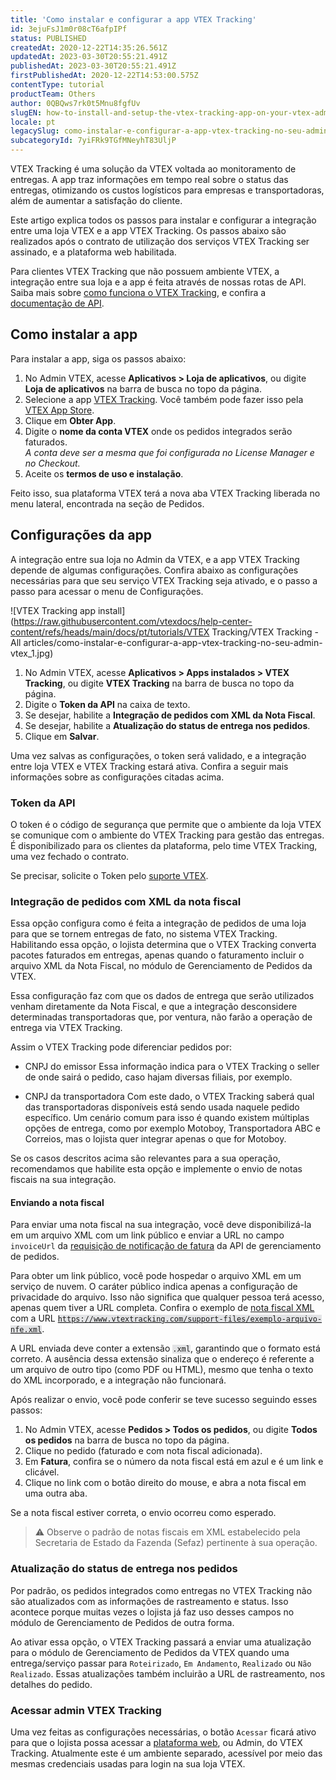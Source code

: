 ```yaml
---
title: 'Como instalar e configurar a app VTEX Tracking'
id: 3ejuFsJ1m0r08cT6afpIPf
status: PUBLISHED
createdAt: 2020-12-22T14:35:26.561Z
updatedAt: 2023-03-30T20:55:21.491Z
publishedAt: 2023-03-30T20:55:21.491Z
firstPublishedAt: 2020-12-22T14:53:00.575Z
contentType: tutorial
productTeam: Others
author: 0QBQws7rk0t5Mnu8fgfUv
slugEN: how-to-install-and-setup-the-vtex-tracking-app-on-your-vtex-admin
locale: pt
legacySlug: como-instalar-e-configurar-a-app-vtex-tracking-no-seu-admin-vtex
subcategoryId: 7yiFRk9TGfMNeyhT83UljP
---
```


VTEX Tracking é uma solução da VTEX voltada ao monitoramento de entregas. A app traz informações em tempo real sobre o status das entregas, otimizando os custos logísticos para empresas e transportadoras, além de aumentar a satisfação do cliente. 

Este artigo explica todos os passos para instalar e configurar a integração entre uma loja VTEX e a app VTEX Tracking. Os passos abaixo são realizados após o contrato de utilização dos serviços VTEX Tracking ser assinado, e a plataforma web habilitada.

Para clientes VTEX Tracking que não possuem ambiente VTEX, a integração entre sua loja e a app é feita através de nossas rotas de API. Saiba mais sobre [como funciona o VTEX Tracking](https://help.vtex.com/pt/tutorial/visao-geral-vtex-tracking--1uDRquVudbPuoK05MtbZGh), e confira a [documentação de API](https://developers.vtex.com/docs/api-reference/tracking).

## Como instalar a app

Para instalar a app, siga os passos abaixo:

1. No Admin VTEX, acesse **Aplicativos > Loja de aplicativos**, ou digite **Loja de aplicativos** na barra de busca no topo da página.
2. Selecione a app [VTEX Tracking](https://apps.vtex.com/vtex-vtex-tracking-integrator/p). Você também pode fazer isso pela [VTEX App Store](https://apps.vtex.com/).   
3. Clique em **Obter App**.  
4. Digite o **nome da conta VTEX** onde os pedidos integrados serão faturados.    
*A conta deve ser a mesma que foi configurada no License Manager e no Checkout.*  
4. Aceite os **termos de uso e instalação**.  

Feito isso, sua plataforma VTEX terá a nova aba VTEX Tracking liberada no menu lateral, encontrada na seção de Pedidos.

## Configurações da app

A integração entre sua loja no Admin da VTEX, e a app VTEX Tracking depende de algumas configurações. Confira abaixo as configurações necessárias para que seu serviço VTEX Tracking seja ativado, e o passo a passo para acessar o menu de Configurações. 

![VTEX Tracking app install](https://raw.githubusercontent.com/vtexdocs/help-center-content/refs/heads/main/docs/pt/tutorials/VTEX Tracking/VTEX Tracking - All articles/como-instalar-e-configurar-a-app-vtex-tracking-no-seu-admin-vtex_1.jpg) 

1. No Admin VTEX, acesse **Aplicativos > Apps instalados > VTEX Tracking**, ou digite **VTEX Tracking** na barra de busca no topo da página.
2. Digite o **Token da API** na caixa de texto.  
3. Se desejar, habilite a **Integração de pedidos com XML da Nota Fiscal**.    
4. Se desejar, habilite a **Atualização do status de entrega nos pedidos**.  
5. Clique em **Salvar**.   

Uma vez salvas as configurações, o token será validado, e a integração entre loja VTEX e VTEX Tracking estará ativa. Confira a seguir mais informações sobre as configurações citadas acima.

### Token da API

O token é o código de segurança que permite que o ambiente da loja VTEX se comunique com o ambiente do VTEX Tracking para gestão das entregas. É disponibilizado para os clientes da plataforma, pelo time VTEX Tracking, uma vez fechado o contrato.

Se precisar, solicite o Token pelo [suporte VTEX](https://support.vtex.com/hc/pt-br/requests).

### Integração de pedidos com XML da nota fiscal

Essa opção configura como é feita a integração de pedidos de uma loja para que se tornem entregas de fato, no sistema VTEX Tracking. Habilitando essa opção, o lojista determina que o VTEX Tracking converta pacotes faturados em entregas, apenas quando o faturamento incluir o arquivo XML da Nota Fiscal, no módulo de Gerenciamento de Pedidos da VTEX.

Essa configuração faz com que os dados de entrega que serão utilizados venham diretamente da Nota Fiscal, e que a integração desconsidere determinadas transportadoras que, por ventura, não farão a operação de entrega via VTEX Tracking. 

Assim o VTEX Tracking pode diferenciar pedidos por:
- CNPJ do emissor
    Essa informação indica para o VTEX Tracking o seller de onde sairá o pedido, caso hajam diversas filiais, por exemplo.

- CNPJ da transportadora
    Com este dado, o VTEX Tracking saberá qual das transportadoras disponíveis está sendo usada naquele pedido específico. Um cenário comum para isso é quando existem múltiplas opções de entrega, como por exemplo Motoboy, Transportadora ABC e Correios, mas o lojista quer integrar apenas o que for Motoboy.

Se os casos descritos acima são relevantes para a sua operação, recomendamos que habilite esta opção e implemente o envio de notas fiscais na sua integração.

#### Enviando a nota fiscal

Para enviar uma nota fiscal na sua integração, você deve disponibilizá-la em um arquivo XML com um link público e enviar a URL no campo `invoiceUrl` da  [requisição de notificação de fatura](https://developers.vtex.com/vtex-rest-api/reference/invoice#invoicenotification) da API de gerenciamento de pedidos.

Para obter um link público, você pode hospedar o arquivo XML em um serviço de nuvem. O caráter público indica apenas a configuração de privacidade do arquivo. Isso não significa que qualquer pessoa terá acesso, apenas quem tiver a URL completa. Confira o  exemplo de <a href="https://www.vtextracking.com/support-files/exemplo-arquivo-nfe.xml">nota fiscal XML</a> com a URL <code style="background-color:#e3e4e6">https://www.vtextracking.com/support-files/exemplo-arquivo-nfe.xml</code>.

A URL enviada deve conter a extensão <code style="background-color:#e3e4e6">.xml</code>, garantindo que o formato está correto. A ausência dessa extensão sinaliza que o endereço é referente a um arquivo de outro tipo (como PDF ou HTML), mesmo que tenha o texto do XML incorporado, e a integração não funcionará. 

Após realizar o envio, você pode conferir se teve sucesso seguindo esses passos:

1. No Admin VTEX, acesse **Pedidos > Todos os pedidos**, ou digite **Todos os pedidos** na barra de busca no topo da página.
2. Clique no pedido (faturado e com nota fiscal adicionada).
3. Em **Fatura**, confira se o número da nota fiscal está em azul e é um link e clicável.
4. Clique no link com o botão direito do mouse, e abra a nota fiscal em uma outra aba.

Se a nota fiscal estiver correta, o envio ocorreu como esperado.

>⚠️ Observe o padrão de notas fiscais em XML estabelecido pela Secretaria de Estado da Fazenda (Sefaz) pertinente à sua operação.

### Atualização do status de entrega nos pedidos

Por padrão, os pedidos integrados como entregas no VTEX Tracking não são atualizados com as informações de rastreamento e status. Isso acontece porque muitas vezes o lojista já faz uso desses campos no módulo de Gerenciamento de Pedidos de outra forma. 

Ao ativar essa opção, o VTEX Tracking passará a enviar uma atualização para o módulo de Gerenciamento de Pedidos da VTEX quando uma entrega/serviço passar para `Roteirizado`, `Em Andamento`, `Realizado` ou `Não Realizado`. Essas atualizações também incluirão a URL de rastreamento, nos detalhes do pedido. 

### Acessar admin VTEX Tracking

Uma vez feitas as configurações necessárias, o botão `Acessar` ficará ativo para que o lojista possa acessar a [plataforma web](https://help.vtex.com/pt/tutorial/visao-geral-vtex-tracking--1uDRquVudbPuoK05MtbZGh), ou Admin, do VTEX Tracking. Atualmente este é um ambiente separado, acessível por meio das mesmas credenciais usadas para login na sua loja VTEX. 

